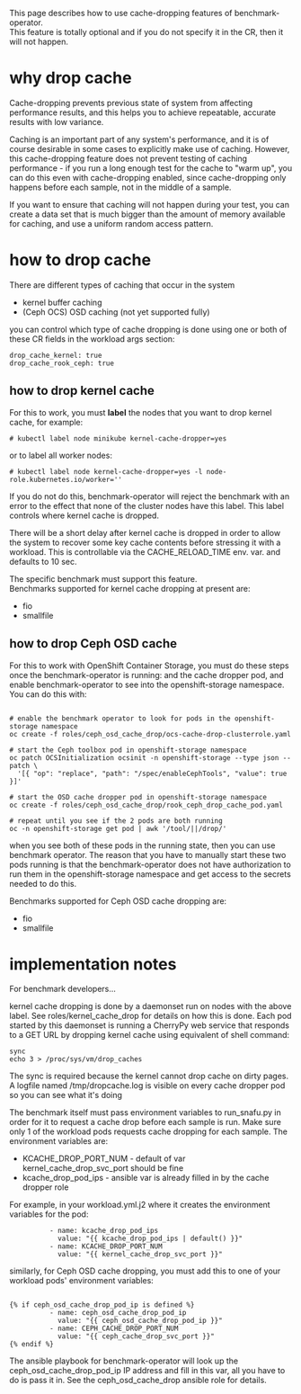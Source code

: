 This page describes how to use cache-dropping features of benchmark-operator.   
This feature is totally optional and if you do not specify it in the CR, then it will not happen.

# why drop cache

Cache-dropping prevents previous state of system from affecting performance results, and this helps you
to achieve repeatable, accurate results with low variance.

Caching is an important part of any system's performance, and it is of course desirable in some cases 
to explicitly make use of caching.   However, this cache-dropping feature does not prevent testing of
caching performance - if you run a long enough test for the cache to "warm up", you can do this even
with cache-dropping enabled, since cache-dropping only happens before each sample, not in the middle of
a sample.

If you want to ensure that caching will not happen during your test, you can create a data set that
is much bigger than the amount of memory available for caching, and use a uniform random access pattern.

# how to drop cache

There are different types of caching that occur in the system 

- kernel buffer caching
- (Ceph OCS) OSD caching (not yet supported fully)

you can control which type of cache dropping
is done using one or both of these CR fields in the workload args section:

```
drop_cache_kernel: true
drop_cache_rook_ceph: true
```

## how to drop kernel cache 

For this to work, you must **label** the nodes that you want to drop kernel cache, for example:

```
# kubectl label node minikube kernel-cache-dropper=yes
```

or to label all worker nodes:

```
# kubectl label node kernel-cache-dropper=yes -l node-role.kubernetes.io/worker=''
```

If you do not do this, benchmark-operator will reject the benchmark with an error to the effect that
none of the cluster nodes have this label. This label controls where kernel cache is dropped.

There will be a short delay after kernel cache is dropped in order to allow the system to recover 
some key cache contents before stressing it with a workload.  This is controllable via the CACHE_RELOAD_TIME
env. var. and defaults to 10 sec.

The specific benchmark must support this feature.   
Benchmarks supported for kernel cache dropping at present are:

- fio
- smallfile

## how to drop Ceph OSD cache

For this to work with OpenShift Container Storage, you must do these steps once the benchmark-operator is running:
and the cache dropper pod, and enable benchmark-operator to see into the openshift-storage namespace.   
You can do this with:

```

# enable the benchmark operator to look for pods in the openshift-storage namespace
oc create -f roles/ceph_osd_cache_drop/ocs-cache-drop-clusterrole.yaml

# start the Ceph toolbox pod in openshift-storage namespace
oc patch OCSInitialization ocsinit -n openshift-storage --type json --patch \
  '[{ "op": "replace", "path": "/spec/enableCephTools", "value": true }]'

# start the OSD cache dropper pod in openshift-storage namespace
oc create -f roles/ceph_osd_cache_drop/rook_ceph_drop_cache_pod.yaml

# repeat until you see if the 2 pods are both running
oc -n openshift-storage get pod | awk '/tool/||/drop/'

```

when you see both of these pods in the running state, then you can use benchmark operator.   The reason that
you have to manually start these two pods running is that the benchmark-operator does not have authorization
to run them in the openshift-storage namespace and get access to the secrets needed to do this.

Benchmarks supported for Ceph OSD cache dropping are:

- fio
- smallfile

# implementation notes

For benchmark developers...

kernel cache dropping is done by a daemonset run on nodes with the above label.   See roles/kernel_cache_drop
for details on how this is done.  Each pod started by this daemonset is running a CherryPy web service that
responds to a GET URL by dropping kernel cache using equivalent of shell command:

```
sync 
echo 3 > /proc/sys/vm/drop_caches
```

The sync is required because the kernel cannot drop cache on dirty pages.  
A logfile named /tmp/dropcache.log is visible on every cache dropper pod so you can see what it's doing

The benchmark itself must pass environment variables to run_snafu.py in order for it to request a cache
drop before each sample is run.   Make sure only 1 of the workload pods requests cache dropping for each sample.
The environment variables are:

- KCACHE_DROP_PORT_NUM - default of var kernel_cache_drop_svc_port should be fine
- kcache_drop_pod_ips - ansible var is already filled in by the cache dropper role

For example, in your workload.yml.j2 where it creates the environment variables for the pod:

```
          - name: kcache_drop_pod_ips
            value: "{{ kcache_drop_pod_ips | default() }}"
          - name: KCACHE_DROP_PORT_NUM
            value: "{{ kernel_cache_drop_svc_port }}"
```

similarly, for Ceph OSD cache dropping, you must add this to one of your workload pods' environment variables:
```

{% if ceph_osd_cache_drop_pod_ip is defined %}
          - name: ceph_osd_cache_drop_pod_ip
            value: "{{ ceph_osd_cache_drop_pod_ip }}"
          - name: CEPH_CACHE_DROP_PORT_NUM
            value: "{{ ceph_cache_drop_svc_port }}"
{% endif %}

```
The ansible playbook for benchmark-operator will look up the ceph_osd_cache_drop_pod_ip IP address and fill in this var, 
all you have to do is pass it in.  See the ceph_osd_cache_drop ansible role for details.

